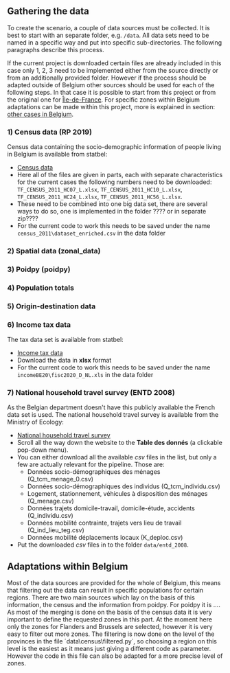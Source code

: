 ## Gathering the data

To create the scenario, a couple of data sources must be collected. It is best to start with an separate folder, e.g. `/data`. All data sets need to be named in a specific way and put into specific sub-directories. The following paragraphs describe this process. 

If the current project is downloaded certain files are already included in this case only 1, 2, 3 need to be implemented either from the source directly or from an additionally provided folder. 
However if the process should be adapted outside of Belgium other sources should be used for each of the following steps. In that case it is possible to start from this project or from the original one for [Île-de-France](https://github.com/eqasim-org/ile-de-france). 
For specific zones within Belgium adaptations can be made within this project, more is explained in section: [other cases in Belgium](#section-adapt). 

### 1) Census data (RP 2019)

Census data containing the socio-demographic information of people living in Belgium is available from statbel:

- [Census data](https://statbel.fgov.be/nl/open-data?category=189&page=1)
- Here all of the files are given in parts, each with separate characteristics for the current cases the following numbers need to be downloaded: `TF_CENSUS_2011_HC07_L.xlsx`, `TF_CENSUS_2011_HC10_L.xlsx`, `TF_CENSUS_2011_HC24_L.xlsx`, `TF_CENSUS_2011_HC56_L.xlsx`. 
- These need to be combined into one big data set, there are several ways to do so, one is implemented in the folder ???? or in separate zip????
- For the current code to work this needs to be saved under the name `census_2011\dataset_enriched.csv` in the data folder

### 2) Spatial data (zonal_data)


### 3) Poidpy (poidpy)


### 4) Population totals


### 5) Origin-destination data


### 6) Income tax data
The tax data set is available from statbel:

- [Income tax data](https://statbel.fgov.be/en/open-data/fiscal-statistics-income)
- Download the data in **xlsx** format
- For the current code to work this needs to be saved under the name `incomeBE20\fisc2020_D_NL.xls` in the data folder

### 7) National household travel survey (ENTD 2008)

As the Belgian department doesn't have this publicly available the French data set is used.
The national household travel survey is available from the Ministry of Ecology:

- [National household travel survey](https://www.statistiques.developpement-durable.gouv.fr/enquete-nationale-transports-et-deplacements-entd-2008)
- Scroll all the way down the website to the **Table des donnés** (a clickable
pop-down menu).
- You can either download all the available *csv* files in the list, but only
a few are actually relevant for the pipeline. Those are:
  - Données socio-démographiques des ménages (Q_tcm_menage_0.csv)
  - Données socio-démographiques des individus (Q_tcm_individu.csv)
  - Logement, stationnement, véhicules à disposition des ménages (Q_menage.csv)
  - Données trajets domicile-travail, domicile-étude, accidents (Q_individu.csv)
  - Données mobilité contrainte, trajets vers lieu de travail (Q_ind_lieu_teg.csv)
  - Données mobilité déplacements locaux (K_deploc.csv)
- Put the downloaded *csv* files in to the folder `data/entd_2008`.


## <a name="section-adapt"></a>Adaptations within Belgium

Most of the data sources are provided for the whole of Belgium, this means that filtering out the data can result in specific populations for certain regions. 
There are two main sources which lay on the basis of this information, the census and the information from poidpy. For poidpy it is ....
As most of the merging is done on the basis of the census data it is very important to define the requested zones in this part. At the moment here only the zones for Flanders and Brussels are selected, however it is very easy to filter out more zones. The filtering is now done on the level of the provinces in the file ´data\census\filtered.py´, so choosing a region on this level is the easiest as it means just giving a different code as parameter. However the code in this file can also be adapted for a more precise level of zones. 

